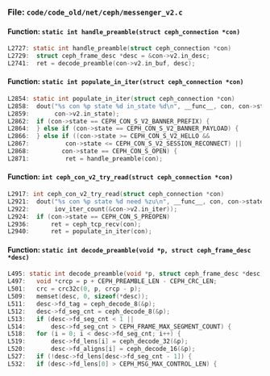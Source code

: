 ### File: `code/code_old/net/ceph/messenger_v2.c`

#### Function: `static int handle_preamble(struct ceph_connection *con)`

```c
L2727: static int handle_preamble(struct ceph_connection *con)
L2729: 	struct ceph_frame_desc *desc = &con->v2.in_desc;
L2741: 	ret = decode_preamble(con->v2.in_buf, desc);
```

#### Function: `static int populate_in_iter(struct ceph_connection *con)`

```c
L2854: static int populate_in_iter(struct ceph_connection *con)
L2858: 	dout("%s con %p state %d in_state %d\n", __func__, con, con->state,
L2859: 	     con->v2.in_state);
L2862: 	if (con->state == CEPH_CON_S_V2_BANNER_PREFIX) {
L2864: 	} else if (con->state == CEPH_CON_S_V2_BANNER_PAYLOAD) {
L2866: 	} else if ((con->state >= CEPH_CON_S_V2_HELLO &&
L2867: 		    con->state <= CEPH_CON_S_V2_SESSION_RECONNECT) ||
L2868: 		   con->state == CEPH_CON_S_OPEN) {
L2871: 			ret = handle_preamble(con);
```

#### Function: `int ceph_con_v2_try_read(struct ceph_connection *con)`

```c
L2917: int ceph_con_v2_try_read(struct ceph_connection *con)
L2921: 	dout("%s con %p state %d need %zu\n", __func__, con, con->state,
L2922: 	     iov_iter_count(&con->v2.in_iter));
L2924: 	if (con->state == CEPH_CON_S_PREOPEN)
L2936: 		ret = ceph_tcp_recv(con);
L2940: 		ret = populate_in_iter(con);
```

#### Function: `static int decode_preamble(void *p, struct ceph_frame_desc *desc)`

```c
L495: static int decode_preamble(void *p, struct ceph_frame_desc *desc)
L497: 	void *crcp = p + CEPH_PREAMBLE_LEN - CEPH_CRC_LEN;
L501: 	crc = crc32c(0, p, crcp - p);
L509: 	memset(desc, 0, sizeof(*desc));
L511: 	desc->fd_tag = ceph_decode_8(&p);
L512: 	desc->fd_seg_cnt = ceph_decode_8(&p);
L513: 	if (desc->fd_seg_cnt < 1 ||
L514: 	    desc->fd_seg_cnt > CEPH_FRAME_MAX_SEGMENT_COUNT) {
L518: 	for (i = 0; i < desc->fd_seg_cnt; i++) {
L519: 		desc->fd_lens[i] = ceph_decode_32(&p);
L520: 		desc->fd_aligns[i] = ceph_decode_16(&p);
L527: 	if (!desc->fd_lens[desc->fd_seg_cnt - 1]) {
L532: 	if (desc->fd_lens[0] > CEPH_MSG_MAX_CONTROL_LEN) {
```

